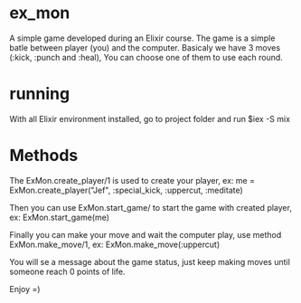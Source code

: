 # ex_mon
A simple game developed during an Elixir course. 
The game is a simple batle between player (you) and the computer.
Basicaly we have 3 moves (:kick, :punch and :heal),
You can choose one of them to use each round.

# running
With all Elixir environment installed, go to project folder and run $iex -S mix

# Methods
The ExMon.create_player/1 is used to create your player, ex:
me = ExMon.create_player("Jef", :special_kick, :uppercut, :meditate)

Then you can use ExMon.start_game/ to start the game with created player, ex:
ExMon.start_game(me)

Finally you can make your move and wait the computer play, use method ExMon.make_move/1, ex:
ExMon.make_move(:uppercut)

You will se a message about the game status, just keep making moves until someone reach 0 points of life.

Enjoy =)

